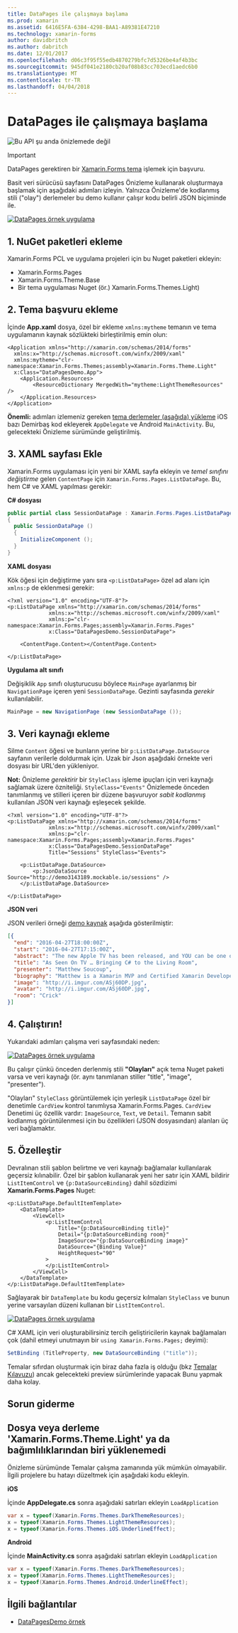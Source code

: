 ```yaml
---
title: DataPages ile çalışmaya başlama
ms.prod: xamarin
ms.assetid: 6416E5FA-6384-4298-BAA1-A89381E47210
ms.technology: xamarin-forms
author: davidbritch
ms.author: dabritch
ms.date: 12/01/2017
ms.openlocfilehash: d06c3f95f55edb4870279bfc7d5326be4af4b3bc
ms.sourcegitcommit: 945df041e2180cb20af08b83cc703ecd1aedc6b0
ms.translationtype: MT
ms.contentlocale: tr-TR
ms.lasthandoff: 04/04/2018
---
```

# <a name="getting-started-with-datapages"></a>DataPages ile çalışmaya başlama

![](~/media/shared/preview.png "Bu API şu anda önizlemede değil")

> [!IMPORTANT]
> DataPages gerektiren bir [Xamarin.Forms tema](~/xamarin-forms/user-interface/themes/index.md) işlemek için başvuru.


Basit veri sürücüsü sayfasını DataPages Önizleme kullanarak oluşturmaya başlamak için aşağıdaki adımları izleyin. Yalnızca Önizleme'de kodlanmış stili ("olay") derlemeler bu demo kullanır çalışır kodu belirli JSON biçiminde ile.

[![](get-started-images/demo-sml.png "DataPages örnek uygulama")](get-started-images/demo.png#lightbox "DataPages örnek uygulama")

## <a name="1-add-nuget-packages"></a>1. NuGet paketleri ekleme

Xamarin.Forms PCL ve uygulama projeleri için bu Nuget paketleri ekleyin:

* Xamarin.Forms.Pages
* Xamarin.Forms.Theme.Base
* Bir tema uygulaması Nuget (ör.) Xamarin.Forms.Themes.Light)

## <a name="2-add-theme-reference"></a>2. Tema başvuru ekleme

İçinde **App.xaml** dosya, özel bir ekleme `xmlns:mytheme` temanın ve tema uygulamanın kaynak sözlükteki birleştirilmiş emin olun:

```xaml
<Application xmlns="http://xamarin.com/schemas/2014/forms"
  xmlns:x="http://schemas.microsoft.com/winfx/2009/xaml"
  xmlns:mytheme="clr-namespace:Xamarin.Forms.Themes;assembly=Xamarin.Forms.Theme.Light"
  x:Class="DataPagesDemo.App">
    <Application.Resources>
        <ResourceDictionary MergedWith="mytheme:LightThemeResources" />
    </Application.Resources>
</Application>
```

**Önemli:** adımları izlemeniz gereken [tema derlemeler (aşağıda) yükleme](#loadtheme) iOS bazı Demirbaş kod ekleyerek `AppDelegate` ve Android `MainActivity`. Bu, gelecekteki Önizleme sürümünde geliştirilmiş.


## <a name="3-add-a-xaml-page"></a>3. XAML sayfası Ekle

Xamarin.Forms uygulaması için yeni bir XAML sayfa ekleyin ve *temel sınıfını değiştirme* gelen `ContentPage` için `Xamarin.Forms.Pages.ListDataPage`. Bu, hem C# ve XAML yapılması gerekir:

**C# dosyası**

```csharp
public partial class SessionDataPage : Xamarin.Forms.Pages.ListDataPage // was ContentPage
{
  public SessionDataPage ()
  {
    InitializeComponent ();
  }
}
```

**XAML dosyası**

Kök öğesi için değiştirme yanı sıra `<p:ListDataPage>` özel ad alanı için `xmlns:p` de eklenmesi gerekir:

```xaml
<?xml version="1.0" encoding="UTF-8"?>
<p:ListDataPage xmlns="http://xamarin.com/schemas/2014/forms"
             xmlns:x="http://schemas.microsoft.com/winfx/2009/xaml"
             xmlns:p="clr-namespace:Xamarin.Forms.Pages;assembly=Xamarin.Forms.Pages"
             x:Class="DataPagesDemo.SessionDataPage">

    <ContentPage.Content></ContentPage.Content>

</p:ListDataPage>
```

**Uygulama alt sınıfı**

Değişiklik `App` sınıfı oluşturucusu böylece `MainPage` ayarlanmış bir `NavigationPage` içeren yeni `SessionDataPage`. Gezinti sayfasında *gerekir* kullanılabilir.

```csharp
MainPage = new NavigationPage (new SessionDataPage ());
```

## <a name="3-add-the-datasource"></a>3. Veri kaynağı ekleme

Silme `Content` öğesi ve bunların yerine bir `p:ListDataPage.DataSource` sayfanın verilerle doldurmak için. Uzak bir Json aşağıdaki örnekte veri dosyası bir URL'den yükleniyor.

**Not:** Önizleme *gerektirir* bir `StyleClass` işleme ipuçları için veri kaynağı sağlamak üzere özniteliği. `StyleClass="Events"` Önizlemede önceden tanımlanmış ve stilleri içeren bir düzene başvuruyor *sabit kodlanmış* kullanılan JSON veri kaynağı eşleşecek şekilde.

```xaml
<?xml version="1.0" encoding="UTF-8"?>
<p:ListDataPage xmlns="http://xamarin.com/schemas/2014/forms"
             xmlns:x="http://schemas.microsoft.com/winfx/2009/xaml"
             xmlns:p="clr-namespace:Xamarin.Forms.Pages;assembly=Xamarin.Forms.Pages"
             x:Class="DataPagesDemo.SessionDataPage"
             Title="Sessions" StyleClass="Events">

    <p:ListDataPage.DataSource>
        <p:JsonDataSource Source="http://demo3143189.mockable.io/sessions" />
    </p:ListDataPage.DataSource>

</p:ListDataPage>
```

**JSON veri**

JSON verileri örneği [demo kaynak](http://demo3143189.mockable.io/sessions) aşağıda gösterilmiştir:

```json
[{
  "end": "2016-04-27T18:00:00Z",
  "start": "2016-04-27T17:15:00Z",
  "abstract": "The new Apple TV has been released, and YOU can be one of the first developers to write apps for it. To make things even better, you can build these apps in C#! This session will introduce the basics of how to create a tvOS app with Xamarin, including: differences between tvOS and iOS APIs, TV user interface best practices, responding to user input, as well as the capabilities and limitations of building apps for a television. Grab some popcorn—this is going to be good!",
  "title": "As Seen On TV … Bringing C# to the Living Room",
  "presenter": "Matthew Soucoup",
  "biography": "Matthew is a Xamarin MVP and Certified Xamarin Developer from Madison, WI. He founded his company Code Mill Technologies and started the Madison Mobile .Net Developers Group.  Matt regularly speaks on .Net and Xamarin development at user groups, code camps and conferences throughout the Midwest. Matt gardens hot peppers, rides bikes, and loves Wisconsin micro-brews and cheese.",
  "image": "http://i.imgur.com/ASj60DP.jpg",
  "avatar": "http://i.imgur.com/ASj60DP.jpg",
  "room": "Crick"
}]
```

## <a name="4-run"></a>4. Çalıştırın!

Yukarıdaki adımları çalışma veri sayfasındaki neden:

[![](get-started-images/demo-sml.png "DataPages örnek uygulama")](get-started-images/demo.png#lightbox "DataPages örnek uygulama")

Bu çalışır çünkü önceden derlenmiş stili **"Olayları"** açık tema Nuget paketi varsa ve veri kaynağı (ör. aynı tanımlanan stiller "title", "image", "presenter").

"Olayları" `StyleClass` görüntülemek için yerleşik `ListDataPage` özel bir denetimle `CardView` kontrol tanımlıysa Xamarin.Forms.Pages. `CardView` Denetimi üç özellik vardır: `ImageSource`, `Text`, ve `Detail`. Temanın sabit kodlanmış görüntülenmesi için bu özellikleri (JSON dosyasından) alanları üç veri bağlamaktır.

## <a name="5-customize"></a>5. Özelleştir

Devralınan stili şablon belirtme ve veri kaynağı bağlamalar kullanılarak geçersiz kılınabilir. Özel bir şablon kullanarak yeni her satır için XAML bildirir `ListItemControl` ve `{p:DataSourceBinding}` dahil sözdizimi **Xamarin.Forms.Pages** Nuget:

```xaml
<p:ListDataPage.DefaultItemTemplate>
    <DataTemplate>
        <ViewCell>
            <p:ListItemControl
                Title="{p:DataSourceBinding title}"
                Detail="{p:DataSourceBinding room}"
                ImageSource="{p:DataSourceBinding image}"
                DataSource="{Binding Value}"
                HeightRequest="90"
            >
            </p:ListItemControl>
        </ViewCell>
    </DataTemplate>
</p:ListDataPage.DefaultItemTemplate>
```

Sağlayarak bir `DataTemplate` bu kodu geçersiz kılmaları `StyleClass` ve bunun yerine varsayılan düzeni kullanan bir `ListItemControl`.

[![](get-started-images/custom-sml.png "DataPages örnek uygulama")](get-started-images/custom.png#lightbox "DataPages örnek uygulama")

C# XAML için veri oluşturabilirsiniz tercih geliştiricilerin kaynak bağlamaları çok (dahil etmeyi unutmayın bir `using Xamarin.Forms.Pages;` deyimi):

```csharp
SetBinding (TitleProperty, new DataSourceBinding ("title"));
```


Temalar sıfırdan oluşturmak için biraz daha fazla iş olduğu (bkz [Temalar Kılavuzu](~/xamarin-forms/user-interface/themes/index.md)) ancak gelecekteki preview sürümlerinde yapacak Bunu yapmak daha kolay.


## <a name="troubleshooting"></a>Sorun giderme

<a name="loadtheme" />

## <a name="could-not-load-file-or-assembly-xamarinformsthemelight-or-one-of-its-dependencies"></a>Dosya veya derleme 'Xamarin.Forms.Theme.Light' ya da bağımlılıklarından biri yüklenemedi

Önizleme sürümünde Temalar çalışma zamanında yük mümkün olmayabilir. İlgili projelere bu hatayı düzeltmek için aşağıdaki kodu ekleyin.

**iOS**

İçinde **AppDelegate.cs** sonra aşağıdaki satırları ekleyin `LoadApplication`

```csharp
var x = typeof(Xamarin.Forms.Themes.DarkThemeResources);
x = typeof(Xamarin.Forms.Themes.LightThemeResources);
x = typeof(Xamarin.Forms.Themes.iOS.UnderlineEffect);
```

**Android**

İçinde **MainActivity.cs** sonra aşağıdaki satırları ekleyin `LoadApplication`

```csharp
var x = typeof(Xamarin.Forms.Themes.DarkThemeResources);
x = typeof(Xamarin.Forms.Themes.LightThemeResources);
x = typeof(Xamarin.Forms.Themes.Android.UnderlineEffect);
```



## <a name="related-links"></a>İlgili bağlantılar

- [DataPagesDemo örnek](https://github.com/xamarin/xamarin-forms-samples/tree/master/Pages/DataPagesDemo)
